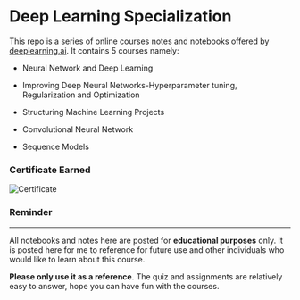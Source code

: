 # Deep Learning Specialization

This repo is a series of online courses notes and notebooks offered by [deeplearning.ai](https://www.deeplearning.ai/). It contains 5 courses namely:

* Neural Network and Deep Learning
* Improving Deep Neural Networks-Hyperparameter tuning, Regularization and Optimization

* Structuring Machine Learning Projects

* Convolutional Neural Network
* Sequence Models

### Certificate Earned
![Certificate](https://www.coursera.org/account/accomplishments/specialization/certificate/LVJCAX66VKQR)

### Reminder

---

All notebooks and notes here are posted for **educational purposes** only. It is posted here for me to reference for future use and other individuals who would like to learn about this course. 

**Please only use it as a reference**. The quiz and assignments are relatively easy to answer, hope you can have fun with the courses.

